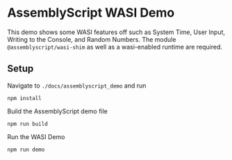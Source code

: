 # AssemblyScript WASI Demo

This demo shows some WASI features off such as System Time, User Input, Writing to the Console, and Random Numbers.
The module `@assemblyscript/wasi-shim` as well as a wasi-enabled runtime are required.

## Setup

Navigate to `./docs/assemblyscript_demo` and run

```
npm install
```

Build the AssemblyScript demo file

```
npm run build
```

Run the WASI Demo

```
npm run demo
```
